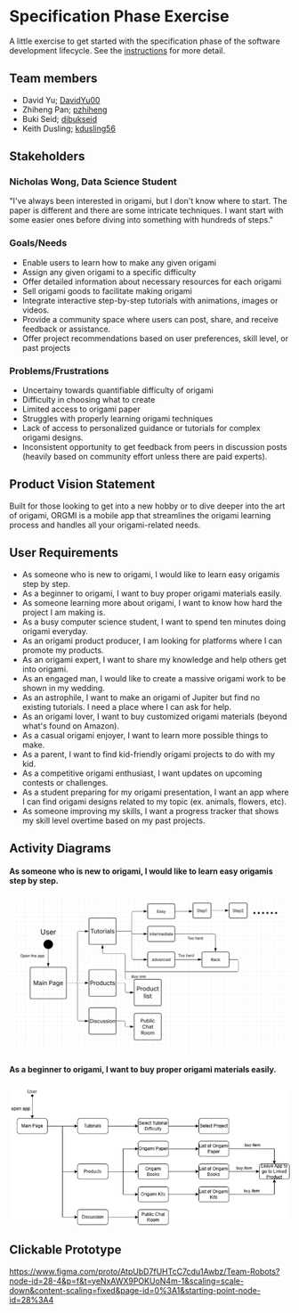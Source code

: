 # Specification Phase Exercise

A little exercise to get started with the specification phase of the software development lifecycle. See the [instructions](instructions.md) for more detail.

## Team members

* David Yu; [DavidYu00](https://github.com/DavidYu00)
* Zhiheng Pan; [pzhiheng](https://github.com/pzhiheng)
* Buki Seid; [dibukseid](https://github.com/dibukseid)
* Keith Dusling; [kdusling56](https://github.com/kdusling56)

## Stakeholders
### Nicholas Wong, Data Science Student
"I've always been interested in origami, but I don't know where to start. The paper is different and there are some intricate techniques. I want start with some easier ones before diving into something with hundreds of steps." 

### Goals/Needs
* Enable users to learn how to make any given origami
* Assign any given origami to a specific difficulty
* Offer detailed information about necessary resources for each origami
* Sell origami goods to facilitate making origami
* Integrate interactive step-by-step tutorials with animations, images or videos. 
* Provide a community space where users can post, share, and receive feedback or assistance. 
* Offer project recommendations based on user preferences, skill level, or past projects 


### Problems/Frustrations
* Uncertainy towards quantifiable difficulty of origami
* Difficulty in choosing what to create
* Limited access to origami paper
* Struggles with properly learning origami techniques
* Lack of access to personalized guidance or tutorials for complex origami designs. 
* Inconsistent opportunity to get feedback from peers in discussion posts (heavily based on community effort unless there are paid experts).


## Product Vision Statement

Built for those looking to get into a new hobby or to dive deeper into the art of origami, ORGMI is a mobile app that streamlines the origami learning process and handles all your origami-related needs.

## User Requirements

* As someone who is new to origami, I would like to learn easy origamis step by step.
* As a beginner to origami, I want to buy proper origami materials easily.
* As someone learning more about origami, I want to know how hard the project I am making is.
* As a busy computer science student, I want to spend ten minutes doing origami everyday.
* As an origami product producer, I am looking for platforms where I can promote my products. 
* As an origami expert, I want to share my knowledge and help others get into origami.
* As an engaged man, I would like to create a massive origami work to be shown in my wedding. 
* As an astrophile, I want to make an origami of Jupiter but find no existing tutorials. I need a place where I can ask for help.
* As an origami lover, I want to buy customized origami materials (beyond what's found on Amazon).
* As a casual origami enjoyer, I want to learn more possible things to make.
* As a parent, I want to find kid-friendly origami projects to do with my kid. 
* As a competitive origami enthusiast, I want updates on upcoming contests or challenges.
* As a student preparing for my origami presentation, I want an app where I can find origami designs related to my topic (ex. animals, flowers, etc). 
* As someone improving my skills, I want a progress tracker that shows my skill level overtime based on my past projects. 

## Activity Diagrams
#### As someone who is new to origami, I would like to learn easy origamis step by step.
![User story 1](images/UML_userstory1.png)
#### As a beginner to origami, I want to buy proper origami materials easily.
![User story 2](images/UML_userstory2.png)

## Clickable Prototype

https://www.figma.com/proto/AtpUbD7fUHTcC7cdu1Awbz/Team-Robots?node-id=28-4&p=f&t=yeNxAWX9POKUoN4m-1&scaling=scale-down&content-scaling=fixed&page-id=0%3A1&starting-point-node-id=28%3A4
